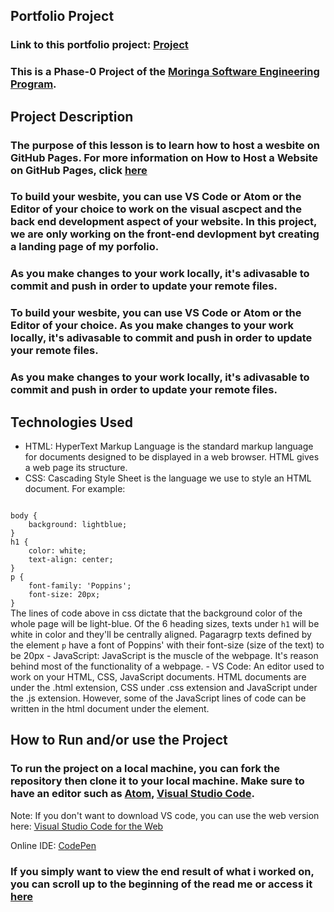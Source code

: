 ## Portfolio Project

### Link to this portfolio project: <a href="https://mknyambura.github.io/Portfolio-Project/">Project</a>
### This is a Phase-0 Project of the <a href="https://moringaschool.com/courses/software-engineering-course-online/">Moringa Software Engineering Program</a>.

## Project Description
### The purpose of this lesson is to learn how to host a wesbite on GitHub Pages. For more information on How to Host a Website on GitHub Pages, click <a href="https://pages.github.com/">here</a>

### To build your wesbite, you can use VS Code or Atom or the Editor of your choice to work on the visual ascpect and the back end development aspect of your website. In this project, we are only working on the front-end devlopment byt creating a landing page of my porfolio.

### As you make changes to your work locally, it's adivasable to commit and push in order to update your remote files.

### To build your wesbite, you can use VS Code or Atom or the Editor of your choice. As you make changes to your work locally, it's adivasable to commit and push in order to update your remote files.

### As you make changes to your work locally, it's adivasable to commit and push in order to update your remote files.

## Technologies Used
- HTML: HyperText Markup Language is the standard markup language for documents designed to be displayed in a web browser. HTML gives a web page its structure.
- CSS: Cascading Style Sheet is the language we use to style an HTML document. For example:
<code> 
body {
    background: lightblue;
}
h1 {
    color: white;
    text-align: center;
}
p {
    font-family: 'Poppins';
    font-size: 20px;
}
</code>
The lines of code above in css dictate that the background color of the whole page will be light-blue. Of the 6 heading sizes, texts under <code>h1</code> will be white in color and they'll be centrally aligned. Pagaragrp texts defined by the element <code>p</code> have a font of Poppins' with their font-size (size of the text) to be 20px
- JavaScript: JavaScript is the muscle of the webpage. It's reason behind most of the functionality of a webpage.
- VS Code: An editor used to work on your HTML, CSS, JavaScript documents. HTML documents are under the .html extension, CSS under .css extension and JavaScript under the .js extension. However, some of the JavaScript lines of code can be written in the html document under the <script></script> element.

## How to Run and/or use the Project
### To run the project on a local machine, you can fork the repository then clone it to your local machine. Make sure to have an editor such as <a href="atom.io">Atom</a>, <a href="code.visualstudio.com">Visual Studio Code</a>.

Note: If you don't want to download VS code, you can use the web version here: <a href="vscode.dev">Visual Studio Code for the Web</a>

Online IDE: <a href="codepen.io">CodePen</a>


### If you simply want to view the end result of what i worked on, you can scroll up to the beginning of the read me or access it <a href="https://mknyambura.github.io/Portfolio-Project/">here</a>